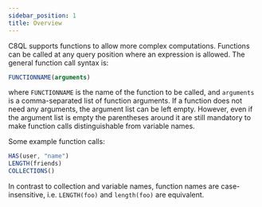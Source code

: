 ```yaml
---
sidebar_position: 1
title: Overview
---
```


C8QL supports functions to allow more complex computations. Functions can be called at any query position where an expression is allowed. The general function call syntax is:

```js
FUNCTIONNAME(arguments)
```

where `FUNCTIONNAME` is the name of the function to be called, and `arguments` is a comma-separated list of function arguments. If a function does not need any arguments, the argument list can be left empty. However, even if the argument list is empty the parentheses around it are still mandatory to make function calls distinguishable from variable names.

Some example function calls:

```js
HAS(user, "name")
LENGTH(friends)
COLLECTIONS()
```

In contrast to collection and variable names, function names are case-insensitive, i.e. `LENGTH(foo)` and `length(foo)` are equivalent.

